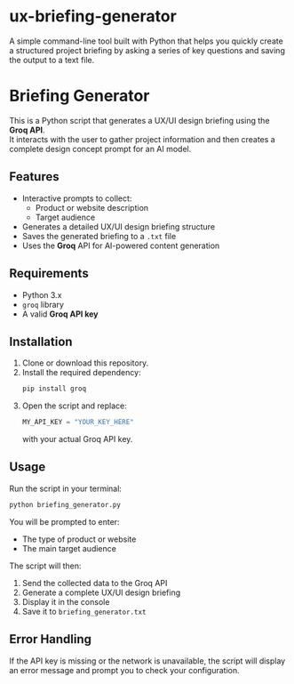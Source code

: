 # ux-briefing-generator
A simple command-line tool built with Python that helps you quickly create a structured project briefing by asking a series of key questions and saving the output to a text file.

# Briefing Generator

This is a Python script that generates a UX/UI design briefing using the **Groq API**.  
It interacts with the user to gather project information and then creates a complete design concept prompt for an AI model.

## Features
- Interactive prompts to collect:
  - Product or website description
  - Target audience
- Generates a detailed UX/UI design briefing structure
- Saves the generated briefing to a `.txt` file
- Uses the **Groq** API for AI-powered content generation

## Requirements
- Python 3.x
- `groq` library
- A valid **Groq API key**

## Installation
1. Clone or download this repository.
2. Install the required dependency:
   ```bash
   pip install groq
   ```
3. Open the script and replace:
   ```python
   MY_API_KEY = "YOUR_KEY_HERE"
   ```
   with your actual Groq API key.

## Usage
Run the script in your terminal:
```bash
python briefing_generator.py
```
You will be prompted to enter:
- The type of product or website
- The main target audience

The script will then:
1. Send the collected data to the Groq API
2. Generate a complete UX/UI design briefing
3. Display it in the console
4. Save it to `briefing_generator.txt`

## Error Handling
If the API key is missing or the network is unavailable, the script will display an error message and prompt you to check your configuration.
